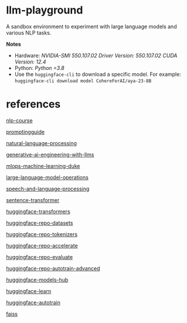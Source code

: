 # llm-playground
A sandbox environment to experiment with large language models and various NLP tasks.

**Notes**

- Hardware: *NVIDIA-SMI 550.107.02             Driver Version: 550.107.02     CUDA Version: 12.4*
- Python: *Python =3.8*
- Use the `huggingface-cli` to download a specific model. For example: `huggingface-cli download model CohereForAI/aya-23-8B`

# references

[nlp-course](https://huggingface.co/learn/nlp-course/chapter1/1)

[promptingguide](https://www.promptingguide.ai/)

[natural-language-processing](https://www.coursera.org/specializations/natural-language-processing)

[generative-ai-engineering-with-llms](https://www.coursera.org/specializations/generative-ai-engineering-with-llms)

[mlops-machine-learning-duke](https://www.coursera.org/specializations/mlops-machine-learning-duke)

[large-language-model-operations](https://www.coursera.org/specializations/large-language-model-operations)

[speech-and-language-processing](https://web.stanford.edu/~jurafsky/slp3/)

[sentence-transformer](https://www.sbert.net/docs/quickstart.html)

[huggingface-transformers](https://github.com/huggingface/transformers)

[huggingface-repo-datasets](https://github.com/huggingface/datasets)

[huggingface-repo-tokenizers](https://github.com/huggingface/tokenizers)

[huggingface-repo-accelerate](https://github.com/huggingface/accelerate)

[huggingface-repo-evaluate](https://github.com/huggingface/evaluate)

[huggingface-repo-autotrain-advanced](https://github.com/huggingface/autotrain-advanced)

[huggingface-models-hub](https://huggingface.co/models)

[huggingface-learn](https://huggingface.co/learn)

[huggingface-autotrain](https://huggingface.co/autotrain)

[faiss](https://faiss.ai/)